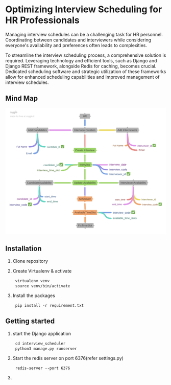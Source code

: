 # Optimizing Interview Scheduling for HR Professionals

Managing interview schedules can be a challenging task for HR personnel. Coordinating between candidates and interviewers while considering everyone's availability and preferences often leads to complexities.

To streamline the interview scheduling process, a comprehensive solution is required. Leveraging technology and efficient tools, such as Django and Django REST framework, alongside Redis for caching, becomes crucial. Dedicated scheduling software and strategic utilization of these frameworks allow for enhanced scheduling capabilities and improved management of interview schedules.

## Mind Map

![Mind Map](Interview_Creation.png)

## Installation
1. Clone repository
2. Create Virtualenv & activate
    
        virtualenv venv
        source venv/bin/activate
    
3. Install the packages

        pip install -r requirement.txt
    
## Getting started

1. start the Django application 
    
        cd interview_scheduler
        python3 manage.py runserver
    
2. Start the redis server on port 6376(refer settings.py)
   
        redis-server --port 6376

3. 



    
      
